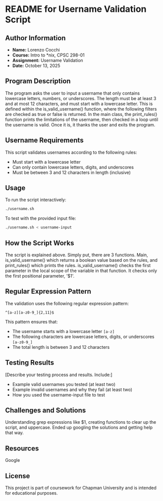 # README for Username Validation Script

## Author Information
- **Name:** Lorenzo Cocchi
- **Course:** Intro to *nix, CPSC 298-01
- **Assignment:** Username Validation
- **Date:** October 13, 2025

## Program Description
The program asks the user to input a username that only contains lowercase letters, numbers, or underscores. The length must be at least 3 and at most 12 characters, and must start with a lowercase letter. This is defined within the is_valid_username() function, where the following filters are checked as true or false is returned. In the main class, the print_rules() function prints the limitations of the username, then checked in a loop until the username is valid. Once it is, it thanks the user and exits the program.

## Username Requirements
This script validates usernames according to the following rules:
- Must start with a lowercase letter
- Can only contain lowercase letters, digits, and underscores
- Must be between 3 and 12 characters in length (inclusive)

## Usage
To run the script interactively:
```bash
./username.sh
```

To test with the provided input file:
```bash
./username.sh < username-input
```

## How the Script Works
The script is explained above. Simply put, there are 3 functions. Main, is_valid_username() which returns a boolean value based on the rules, and print_rules() which prints the rules. is_valid_username() checks the first parameter in the local scope of the variable in that function. It checks only the first positional parameter, '$1'.

## Regular Expression Pattern
The validation uses the following regular expression pattern:
```
^[a-z][a-z0-9_]{2,11}$
```
This pattern ensures that:
- The username starts with a lowercase letter `[a-z]`
- The following characters are lowercase letters, digits, or underscores `[a-z0-9_]`
- The total length is between 3 and 12 characters

## Testing Results
[Describe your testing process and results. Include:]
- Example valid usernames you tested (at least two)
- Example invalid usernames and why they fail (at least two)
- How you used the username-input file to test

## Challenges and Solutions
Understanding grep expressions like $1, creating functions to clear up the script, and uppercase. Ended up googling the solutions and getting help that way.

## Resources
Google

## License
This project is part of coursework for Chapman University and is intended for educational purposes.

